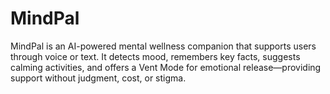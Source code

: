 # MindPal
MindPal is an AI-powered mental wellness companion that supports users through voice or text. It detects mood, remembers key facts, suggests calming activities, and offers a Vent Mode for emotional release—providing support without judgment, cost, or stigma.
